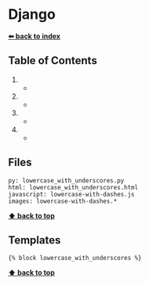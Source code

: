# Django

**[⬅ back to index](./../)**

## Table of Contents
1. -
1. -
1. -
1. -

## Files

```
py: lowercase_with_underscores.py
html: lowercase_with_underscores.html
javascript: lowercase-with-dashes.js
images: lowercase-with-dashes.*
```

**[⬆ back to top](#table-of-contents)**

## Templates

```
{% block lowercase_with_underscores %}
```

**[⬆ back to top](#table-of-contents)**
